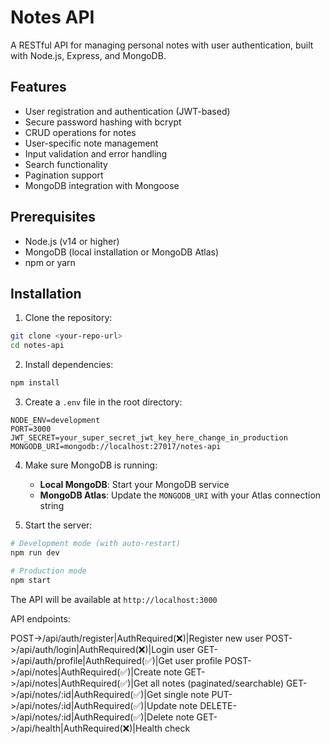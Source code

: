 # Notes API

A RESTful API for managing personal notes with user authentication, built with Node.js, Express, and MongoDB.

## Features

- User registration and authentication (JWT-based)
- Secure password hashing with bcrypt
- CRUD operations for notes
- User-specific note management
- Input validation and error handling
- Search functionality
- Pagination support
- MongoDB integration with Mongoose

## Prerequisites

- Node.js (v14 or higher)
- MongoDB (local installation or MongoDB Atlas)
- npm or yarn

## Installation

1. Clone the repository:
```bash
git clone <your-repo-url>
cd notes-api
```

2. Install dependencies:
```bash
npm install
```

3. Create a `.env` file in the root directory:
```env
NODE_ENV=development
PORT=3000
JWT_SECRET=your_super_secret_jwt_key_here_change_in_production
MONGODB_URI=mongodb://localhost:27017/notes-api
```

4. Make sure MongoDB is running:
   - **Local MongoDB**: Start your MongoDB service
   - **MongoDB Atlas**: Update the `MONGODB_URI` with your Atlas connection string

5. Start the server:
```bash
# Development mode (with auto-restart)
npm run dev

# Production mode
npm start
```

The API will be available at `http://localhost:3000`

API endpoints:

POST->/api/auth/register|AuthRequired(❌)|Register new user
POST->/api/auth/login|AuthRequired(❌)|Login user
GET->/api/auth/profile|AuthRequired(✅)|Get user profile
POST->/api/notes|AuthRequired(✅)|Create note
GET->/api/notes|AuthRequired(✅)|Get all notes (paginated/searchable)
GET->/api/notes/:id|AuthRequired(✅)|Get single note
PUT->/api/notes/:id|AuthRequired(✅)|Update note
DELETE->/api/notes/:id|AuthRequired(✅)|Delete note
GET->/api/health|AuthRequired(❌)|Health check


